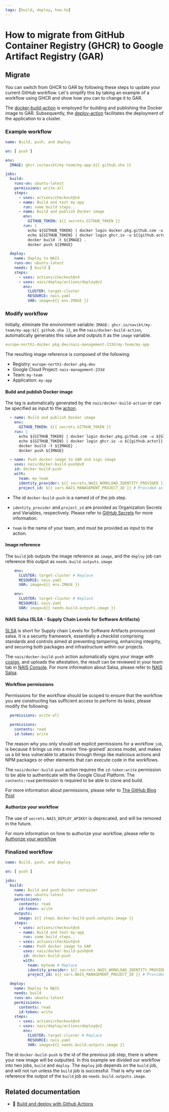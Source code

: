 ```yaml
---
tags: [build, deploy, how-to]
---
```


# How to migrate from GitHub Container Registry (GHCR) to Google Artifact Registry (GAR)

## Migrate

You can switch from GHCR to GAR by following these steps
to update your current GitHub workflow. Let's simplify this by taking an
example of a workflow using GHCR and show how you can to change it to GAR.

The [docker-build-action](https://github.com/nais/docker-build-push) is employed for building and publishing the
Docker image to GAR.
Subsequently, the [deploy-action](https://github.com/nais/deploy/tree/master/actions/deploy) facilitates the
deployment of the application to a cluster.

### Example workflow

```yaml
name: Build, push, and deploy

on: [ push ]

env:
  IMAGE: ghcr.io/navikt/my-team/my-app:${{ github.sha }}

jobs:
  build:
    runs-on: ubuntu-latest
    permissions: write-all
    steps:
      - uses: actions/checkout@v4
      - name: Build and test my-app
        run: some build steps..
      - name: Build and publish Docker image
        env:
          GITHUB_TOKEN: ${{ secrets.GITHUB_TOKEN }}
        run: |
          echo ${GITHUB_TOKEN} | docker login docker.pkg.github.com -u ${GITHUB_REPOSITORY} --password-stdin
          echo ${GITHUB_TOKEN} | docker login ghcr.io -u ${{github.actor}} --password-stdin
          docker build -t ${IMAGE} .
          docker push ${IMAGE}

  deploy:
    name: Deploy to NAIS
    runs-on: ubuntu-latest
    needs: [ build ]
    steps:
      - uses: actions/checkout@v4
      - uses: nais/deploy/actions/deploy@v2
        env:
          CLUSTER: target-cluster
          RESOURCE: nais.yaml
          VAR: image=${{ env.IMAGE }}
```

### Modify workflow

Initially, eliminate the environment variable: `IMAGE: ghcr.io/navikt/my-team/my-app:${{ github.sha }}`, as
the `nais/docker-build-action`, automatically generates this value and outputs it as the `image` variable.

```yaml
europe-north1-docker.pkg.dev/nais-management-233d/my-team/my-app
```

The resulting image reference is composed of the following:

* Registry: `europe-north1-docker.pkg.dev`
* Google Cloud Project: `nais-management-233d`
* Team: `my-team`
* Application: `my-app`

#### Build and publish Docker image

The tag is automatically generated by the `nais/docker-build-action` or can be specified as input to
the [action](https://github.com/nais/docker-build-push).

```yaml
  - name: Build and publish Docker image
    env:
      GITHUB_TOKEN: ${{ secrets.GITHUB_TOKEN }}
    run: |
      echo ${GITHUB_TOKEN} | docker login docker.pkg.github.com -u ${GITHUB_REPOSITORY} --password-stdin
      echo ${GITHUB_TOKEN} | docker login ghcr.io -u ${{github.actor}} --password-stdin
      docker build -t ${IMAGE} .
      docker push ${IMAGE}
```

```yaml
  - name: Push docker image to GAR and sign image
    uses: nais/docker-build-push@v0
    id: docker-build-push
    with:
      team: my-team
      identity_provider: ${{ secrets.NAIS_WORKLOAD_IDENTITY_PROVIDER }} # Provided as Organization Secret
      project_id: ${{ vars.NAIS_MANAGEMENT_PROJECT_ID }} # Provided as Organization Variable
```

* The id `docker-build-push` is a named id of the job step.

* `identity_provider` and `project_id` are provided as Organization Secrets and Variables, respectively. Please refer
  to [GitHub Secrets](https://docs.github.com/en/actions/reference/encrypted-secrets) for more information.

* `team` is the name of your team, and must be provided as input to the action.

#### Image reference

The `build` job outputs the image reference as `image`, and the `deploy` job can reference this output
as `needs.build.outputs.image`

```yaml
    env:
      CLUSTER: target-cluster # Replace
      RESOURCE: nais.yaml
      VAR: image=${{ env.IMAGE }}
```

```yaml
    env:
      CLUSTER: target-cluster # Replace 
      RESOURCE: nais.yaml
      VAR: image=${{ needs.build.outputs.image }}
```

#### NAIS Salsa (SLSA - Supply Chain Levels for Software Artifacts)

[SLSA](https://slsa.dev/) is short for Supply chain Levels for Software Artifacts pronounced salsa.
It is a security framework, essentially a checklist comprising standards and controls aimed at preventing tampering,
enhancing integrity, and securing both packages and infrastructure within our projects.

The `nais/docker-build-push` action automatically signs your image with [cosign](https://github.com/sigstore/cosign),
and uploads the attestation, the result can be reviewed in your team tab
in [NAIS Console](https://console.<<tenant()>>.cloud.nais.io).
For more information about Salsa, please refer to [NAIS Salsa](../../services/salsa.md).

#### Workflow permissions

Permissions for the workflow should be scoped to ensure that the workflow you are constructing has sufficient access
to perform its tasks, please modify the following:

```yaml
  permissions: write-all
```

```yaml
  permissions:
    contents: read
    id-token: write
```

The reason why you only should set explicit permissions for a workflow `job`, is because it
brings us into a more 'fine-grained' access model, and makes us a bit less vulnerable to attacks through things like
malicious actions and NPM packages or other elements that can execute code in the workflows.

The `nais/docker-build-push` action requires the `id-token:write` permission to be able to
authenticate with the Google Cloud Platform. The `contents:read` permission is required to be able to clone and build.

For more information about permissions, please refer
to [The GitHub Blog Post](https://github.blog/changelog/2021-04-20-github-actions-control-permissions-for-github_token/)

#### Authorize your workflow

The use of `secrets.NAIS_DEPLOY_APIKEY` is deprecated, and will be removed in the future.

For more information on how to authorize your workflow, please refer
to [Authorize your workflow](build-and-deploy.md#1-authorize-your-github-repository-for-deployment)

### Finalized workflow

```yaml
name: Build, push, and deploy

on: [ push ]

jobs:
  build:
    name: Build and push Docker container
    runs-on: ubuntu-latest
    permissions:
      contents: read
      id-token: write
    outputs:
      image: ${{ steps.docker-build-push.outputs.image }}
    steps:
      - uses: actions/checkout@v4
      - name: Build and test my-app
        run: some build steps..
      - uses: actions/checkout@v4
      - name: Push docker image to GAR
        uses: nais/docker-build-push@v0
        id: docker-build-push
        with:
          team: myteam # Replace
          identity_provider: ${{ secrets.NAIS_WORKLOAD_IDENTITY_PROVIDER }} # Provided as Organization Secret
          project_id: ${{ vars.NAIS_MANAGEMENT_PROJECT_ID }} # Provided as Organization Variable

  deploy:
    name: Deploy to NAIS
    needs: build
    runs-on: ubuntu-latest
    permissions:
      contents: read
      id-token: write
    steps:
      - uses: actions/checkout@v4
      - uses: nais/deploy/actions/deploy@v2
        env:
          CLUSTER: target-cluster # Replace
          RESOURCE: nais.yaml
          VAR: image=${{ needs.build.outputs.image }}
```

The id `docker-build-push` is the id of the previous job step, there is where your new image will be outputted. In this
example we divided our workflow into two jobs, `build` and `deploy`. The `deploy` job depends on the `build` job, and
will not run unless the `build` job is successful. That is why we can reference the output of the `build` job as
`needs.build.outputs.image`.

## Related documentation

- :dart: [Build and deploy with Github Actions](build-and-deploy.md)
